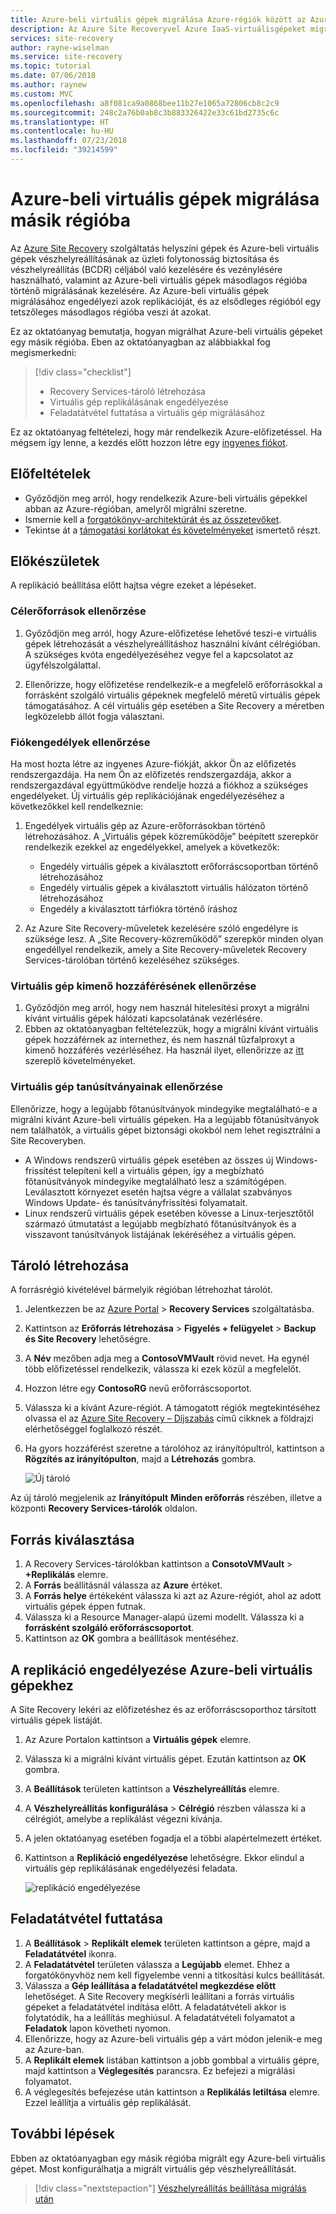```yaml
---
title: Azure-beli virtuális gépek migrálása Azure-régiók között az Azure Site Recoveryvel | Microsoft Docs
description: Az Azure Site Recoveryvel Azure IaaS-virtuálisgépeket migrálhat egy Azure-régióból egy másikba.
services: site-recovery
author: rayne-wiselman
ms.service: site-recovery
ms.topic: tutorial
ms.date: 07/06/2018
ms.author: raynew
ms.custom: MVC
ms.openlocfilehash: a8f081ca9a0868bee11b27e1065a72806cb8c2c9
ms.sourcegitcommit: 248c2a76b0ab8c3b883326422e33c61bd2735c6c
ms.translationtype: HT
ms.contentlocale: hu-HU
ms.lasthandoff: 07/23/2018
ms.locfileid: "39214599"
---
```

# <a name="migrate-azure-vms-to-another-region"></a>Azure-beli virtuális gépek migrálása másik régióba

Az [Azure Site Recovery](site-recovery-overview.md) szolgáltatás helyszíni gépek és Azure-beli virtuális gépek vészhelyreállításának az üzleti folytonosság biztosítása és vészhelyreállítás (BCDR) céljából való kezelésére és vezénylésére használható, valamint az Azure-beli virtuális gépek másodlagos régióba történő migrálásának kezelésére. Az Azure-beli virtuális gépek migrálásához engedélyezi azok replikációját, és az elsődleges régióból egy tetszőleges másodlagos régióba veszi át azokat.

Ez az oktatóanyag bemutatja, hogyan migrálhat Azure-beli virtuális gépeket egy másik régióba. Eben az oktatóanyagban az alábbiakkal fog megismerkedni:

> [!div class="checklist"]
> * Recovery Services-tároló létrehozása
> * Virtuális gép replikálásának engedélyezése
> * Feladatátvétel futtatása a virtuális gép migrálásához

Ez az oktatóanyag feltételezi, hogy már rendelkezik Azure-előfizetéssel. Ha mégsem így lenne, a kezdés előtt hozzon létre egy [ingyenes fiókot](https://azure.microsoft.com/pricing/free-trial/).





## <a name="prerequisites"></a>Előfeltételek

- Győződjön meg arról, hogy rendelkezik Azure-beli virtuális gépekkel abban az Azure-régióban, amelyről migrálni szeretne.
- Ismernie kell a [forgatókönyv-architektúrát és az összetevőket](azure-to-azure-architecture.md).
- Tekintse át a [támogatási korlátokat és követelményeket](azure-to-azure-support-matrix.md) ismertető részt.



## <a name="before-you-start"></a>Előkészületek

A replikáció beállítása előtt hajtsa végre ezeket a lépéseket.


### <a name="verify-target-resources"></a>Célerőforrások ellenőrzése

1. Győződjön meg arról, hogy Azure-előfizetése lehetővé teszi-e virtuális gépek létrehozását a vészhelyreállításhoz használni kívánt célrégióban. A szükséges kvóta engedélyezéséhez vegye fel a kapcsolatot az ügyfélszolgálattal.

2. Ellenőrizze, hogy előfizetése rendelkezik-e a megfelelő erőforrásokkal a forrásként szolgáló virtuális gépeknek megfelelő méretű virtuális gépek támogatásához. A cél virtuális gép esetében a Site Recovery a méretben legközelebb állót fogja választani.


### <a name="verify-account-permissions"></a>Fiókengedélyek ellenőrzése

Ha most hozta létre az ingyenes Azure-fiókját, akkor Ön az előfizetés rendszergazdája. Ha nem Ön az előfizetés rendszergazdája, akkor a rendszergazdával együttműködve rendelje hozzá a fiókhoz a szükséges engedélyeket. Új virtuális gép replikációjának engedélyezéséhez a következőkkel kell rendelkeznie:

1. Engedélyek virtuális gép az Azure-erőforrásokban történő létrehozásához. A „Virtuális gépek közreműködője” beépített szerepkör rendelkezik ezekkel az engedélyekkel, amelyek a következők:
    - Engedély virtuális gépek a kiválasztott erőforráscsoportban történő létrehozásához
    - Engedély virtuális gépek a kiválasztott virtuális hálózaton történő létrehozásához
    - Engedély a kiválasztott tárfiókra történő íráshoz

2. Az Azure Site Recovery-műveletek kezelésére szóló engedélyre is szüksége lesz. A „Site Recovery-közreműködő” szerepkör minden olyan engedéllyel rendelkezik, amely a Site Recovery-műveletek Recovery Services-tárolóban történő kezeléséhez szükséges.


### <a name="verify-vm-outbound-access"></a>Virtuális gép kimenő hozzáférésének ellenőrzése

1. Győződjön meg arról, hogy nem használ hitelesítési proxyt a migrálni kívánt virtuális gépek hálózati kapcsolatának vezérlésére. 
2. Ebben az oktatóanyagban feltételezzük, hogy a migrálni kívánt virtuális gépek hozzáférnek az internethez, és nem használ tűzfalproxyt a kimenő hozzáférés vezérléséhez. Ha használ ilyet, ellenőrizze az [itt](azure-to-azure-tutorial-enable-replication.md#configure-outbound-network-connectivity) szereplő követelményeket.

### <a name="verify-vm-certificates"></a>Virtuális gép tanúsítványainak ellenőrzése

Ellenőrizze, hogy a legújabb főtanúsítványok mindegyike megtalálható-e a migrálni kívánt Azure-beli virtuális gépeken. Ha a legújabb főtanúsítványok nem találhatók, a virtuális gépet biztonsági okokból nem lehet regisztrálni a Site Recoveryben.

- A Windows rendszerű virtuális gépek esetében az összes új Windows-frissítést telepíteni kell a virtuális gépen, így a megbízható főtanúsítványok mindegyike megtalálható lesz a számítógépen. Leválasztott környezet esetén hajtsa végre a vállalat szabványos Windows Update- és tanúsítványfrissítési folyamatait.
- Linux rendszerű virtuális gépek esetében kövesse a Linux-terjesztőtől származó útmutatást a legújabb megbízható főtanúsítványok és a visszavont tanúsítványok listájának lekéréséhez a virtuális gépen.



## <a name="create-a-vault"></a>Tároló létrehozása

A forrásrégió kivételével bármelyik régióban létrehozhat tárolót.

1. Jelentkezzen be az [Azure Portal](https://portal.azure.com) > **Recovery Services** szolgáltatásba.
2. Kattintson az **Erőforrás létrehozása** > **Figyelés + felügyelet** > **Backup és Site Recovery** lehetőségre.
3. A **Név** mezőben adja meg a **ContosoVMVault** rövid nevet. Ha egynél több előfizetéssel rendelkezik, válassza ki ezek közül a megfelelőt.
4. Hozzon létre egy **ContosoRG** nevű erőforráscsoportot.
5. Válassza ki a kívánt Azure-régiót. A támogatott régiók megtekintéséhez olvassa el az [Azure Site Recovery – Díjszabás](https://azure.microsoft.com/pricing/details/site-recovery/) című cikknek a földrajzi elérhetőséggel foglalkozó részét.
6. Ha gyors hozzáférést szeretne a tárolóhoz az irányítópultról, kattintson a **Rögzítés az irányítópulton**, majd a **Létrehozás** gombra.

   ![Új tároló](./media/tutorial-migrate-azure-to-azure/azure-to-azure-vault.png)

Az új tároló megjelenik az **Irányítópult** **Minden erőforrás** részében, illetve a központi **Recovery Services-tárolók** oldalon.






## <a name="select-the-source"></a>Forrás kiválasztása

1. A Recovery Services-tárolókban kattintson a **ConsotoVMVault** > **+Replikálás** elemre.
2. A **Forrás** beállításnál válassza az **Azure** értéket.
3. A **Forrás helye** értékeként válassza ki azt az Azure-régiót, ahol az adott virtuális gépek éppen futnak.
4. Válassza ki a Resource Manager-alapú üzemi modellt. Válassza ki a **forrásként szolgáló erőforráscsoportot**.
5. Kattintson az **OK** gombra a beállítások mentéséhez.


## <a name="enable-replication-for-azure-vms"></a>A replikáció engedélyezése Azure-beli virtuális gépekhez

A Site Recovery lekéri az előfizetéshez és az erőforráscsoporthoz társított virtuális gépek listáját.


1. Az Azure Portalon kattintson a **Virtuális gépek** elemre.
2. Válassza ki a migrálni kívánt virtuális gépet. Ezután kattintson az **OK** gombra.
3. A **Beállítások** területen kattintson a **Vészhelyreállítás** elemre.
4. A **Vészhelyreállítás konfigurálása** > **Célrégió** részben válassza ki a célrégiót, amelybe a replikálást végezni kívánja.
5. A jelen oktatóanyag esetében fogadja el a többi alapértelmezett értéket.
6. Kattintson a **Replikáció engedélyezése** lehetőségre. Ekkor elindul a virtuális gép replikálásának engedélyezési feladata.

    ![replikáció engedélyezése](media/tutorial-migrate-azure-to-azure/settings.png)

 

## <a name="run-a-failover"></a>Feladatátvétel futtatása

1. A **Beállítások** > **Replikált elemek** területen kattintson a gépre, majd a **Feladatátvétel** ikonra.
2. A **Feladatátvétel** területen válassza a **Legújabb** elemet. Ehhez a forgatókönyvhöz nem kell figyelembe venni a titkosítási kulcs beállítását.
3. Válassza a **Gép leállítása a feladatátvétel megkezdése előtt** lehetőséget. A Site Recovery megkísérli leállítani a forrás virtuális gépeket a feladatátvétel indítása előtt. A feladatátvételi akkor is folytatódik, ha a leállítás meghiúsul. A feladatátvételi folyamatot a **Feladatok** lapon követheti nyomon.
4. Ellenőrizze, hogy az Azure-beli virtuális gép a várt módon jelenik-e meg az Azure-ban.
5. A **Replikált elemek** listában kattintson a jobb gombbal a virtuális gépre, majd kattintson a **Véglegesítés** parancsra. Ez befejezi a migrálási folyamatot.
6. A véglegesítés befejezése után kattintson a **Replikálás letiltása** elemre.  Ezzel leállítja a virtuális gép replikálását.



## <a name="next-steps"></a>További lépések

Ebben az oktatóanyagban egy másik régióba migrált egy Azure-beli virtuális gépet. Most konfigurálhatja a migrált virtuális gép vészhelyreállítását.

> [!div class="nextstepaction"]
> [Vészhelyreállítás beállítása migrálás után](azure-to-azure-quickstart.md)

